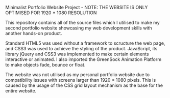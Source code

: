 Minimalist Portfolio Website Project - NOTE: THE WEBSITE IS ONLY OPTIMISED FOR 1920 * 1080 RESOLUTION

This repository contains all of the source files which I utilised to make my second portfolio website showcasing my web development skills with another hands-on product.

Standard HTML5 was used without a framework to scructure the web page, and CSS3 was used to achieve the styling of the product. JavaScript, its library jQuery and CSS3 was implemented to make certain elements interactive or animated. I also imported the GreenSock Animation Platform to make objects fade, bounce or float.

The website was not utilised as my personal portfolio website due to compatibility issues with screens larger than 1920 * 1080 pixels. This is caused by the usage of the CSS grid layout mechanism as the base for the entire website. 

